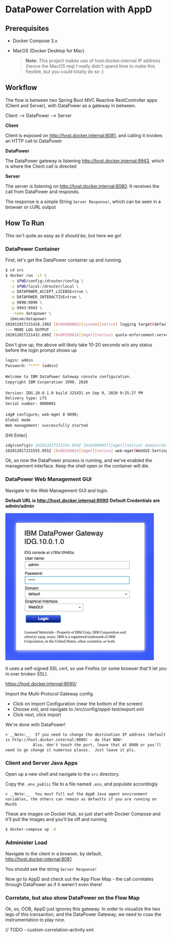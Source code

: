 # DataPower Correlation with AppD

## Prerequisites
- Docker Compose 3.x
- MacOS (Docker Desktop for Mac)

	> __Note:__  This project makes use of host.docker.internal IP address (hence the MacOS req)
				I really didn't spend time to make this flexible, but you could totally do so :)

## Workflow

The flow is between two Spring Boot MVC Reactive RestController apps (Client and Server), with DataPower as a gateway in between.

Client --> DataPower --> Server

**Client**

Client is exposed on http://host.docker.internal:8081, and calling it invokes an HTTP call to DataPower

**DataPower**

The DataPower gateway is listening http://host.docker.internal:9943, which is where the Client call is directed

**Server**

The server is listening on http://host.docker.internal:8080. It receives the call from DataPower and responds.


The response is a simple String `Server Response!`, which can be seen in a browser or cURL output



## How To Run

This isn't quite as easy as it *should be*, but here we go!

### DataPower Container

First, let's get the DataPower container up and running.

```bash
$ cd src
$ docker run -it \
  -v $PWD/config:/drouter/config \
  -v $PWD/local:/drouter/local \
  -e DATAPOWER_ACCEPT_LICENSE=true \
  -e DATAPOWER_INTERACTIVE=true \
  -p 9090:9090 \
  -p 9943:9943 \
  --name datapower \
  ibmcom/datapower
20201201T231428.190Z [0x8040006b][system][notice] logging target(default-log): Logging started.
--- MORE LOG OUTPUT ---
20201201T231432.699Z [0x00350014][mgmt][notice] quota-enforcement-server(QuotaEnforcementServer): tid(831): Operational state up
```

Don't give up, the above will likely take 10-20 seconds w/o any status before the login prompt shows up

```bash
login: admin
Password: ***** (admin)

Welcome to IBM DataPower Gateway console configuration. 
Copyright IBM Corporation 1999, 2020 

Version: IDG.10.0.1.0 build 325431 on Sep 9, 2020 9:25:27 PM
Delivery type: LTS
Serial number: 0000001

idg# configure; web-mgmt 0 9090;
Global mode
Web management: successfully started
```

[Hit Enter]

```bash
idg(config)# 20201201T231555.954Z [0x8100003f][mgmt][notice] domain(default): tid(303): Domain configuration has been modified.
20201201T231555.955Z [0x00350014][mgmt][notice] web-mgmt(WebGUI-Settings): tid(303): Operational state up
```

Ok, so now the DataPower process is running, and we've enabled the management interface.  Keep the shell open or the container will die.


### DataPower Web Management GUI

Navigate to the Web Management GUI and login.  

**Default URL is http://host.docker.internal:9090**
**Default Credentials are admin/admin**

![Web Management GUI Login](/README_IMAGES/DataPower_Login.png)

It uses a self-signed SSL cert, so use Firefox (or some browser that'll let you in over broken SSL).

https://host.docker.internal:9090/

Import the Multi-Protocol Gateway config
- Click on Import Configuration (near the bottom of the screen)
- Choose xml, and navigate to /src/config/appd-test/export.xml
- Click next, click import

We're done with DataPower!

	> __Note:__  If you need to change the destination IP address (default is http://host.docker.internal:8080) - do that NOW!
				Also, don't touch the port, leave that at 8080 or you'll need to go change it numerous places.  Just leave it pls.

### Client and Server Java Apps

Open up a new shell and navigate to the `src` directory.

Copy the `.env_public` file to a file named `.env`, and populate accordingly

	> __Note:__  You must fill out the AppD Java agent environment variables, the others can remain as defaults if you are running on MacOS

These are images on Docker Hub, so just start with Docker Compose and it'll pull the images and you'll be off and running

```bash
$ docker-compose up -d
```

### Administer Load

Navigate to the client in a browser, by default, http://host.docker.internal:8081

You should see the string `Server Response!`

Now go to AppD and check out the App Flow Map - the call correlates through DataPower as if it weren't even there!

### Correlate, but also show DataPower on the Flow Map

Ok, so, OOB, AppD just ignores this gateway.  In order to visualize the two legs of this transaction, and the DataPower Gateway, we need to coax
the instrumentation to play nice.

// TODO - custom-correlation-activity.xml



  